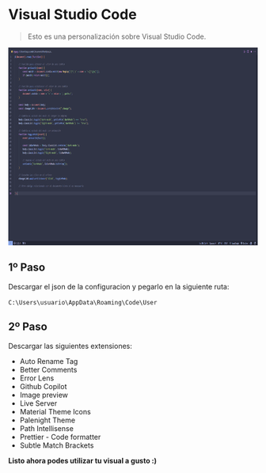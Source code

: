 # Visual Studio Code
> Esto es una personalización sobre Visual Studio Code.

<p align="center">
  <img src="showcase/visual.png" alt="urbix" width="900" height="400">
</p>


## 1º Paso

Descargar el json de la configuracion y pegarlo en la siguiente ruta:

`C:\Users\usuario\AppData\Roaming\Code\User`

## 2º Paso

Descargar las siguientes extensiones:

+ Auto Rename Tag
+ Better Comments
+ Error Lens
+ Github Copilot
+ Image preview
+ Live Server
+ Material Theme Icons
+ Palenight Theme
+ Path Intellisense
+ Prettier - Code formatter
+ Subtle Match Brackets

**Listo ahora podes utilizar tu visual a gusto :)**
